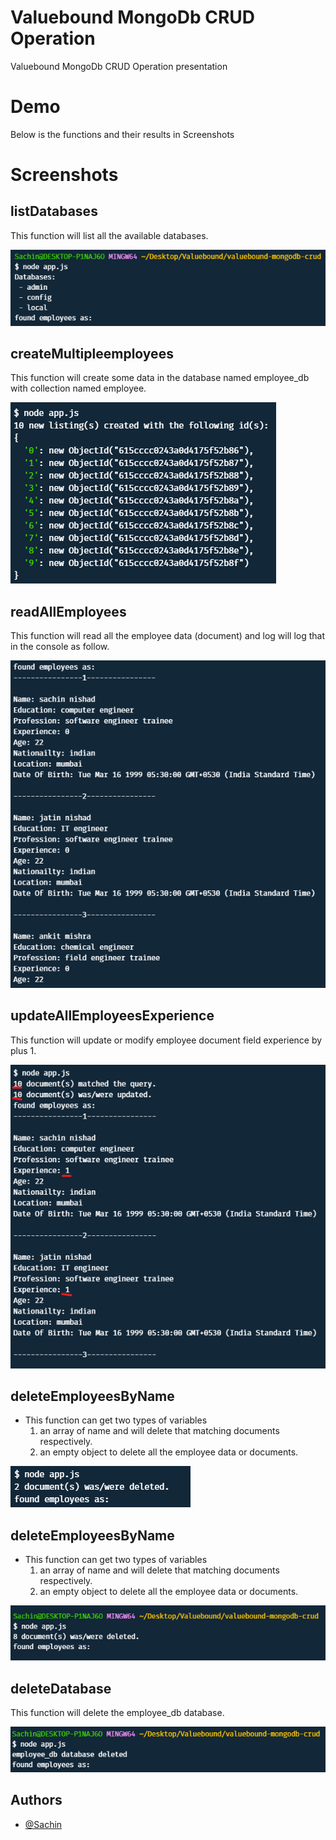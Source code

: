 
# Valuebound MongoDb CRUD Operation

Valuebound MongoDb CRUD Operation presentation

# Demo

Below is the functions and their results in Screenshots


  
# Screenshots

## listDatabases
This function will list all the available databases.

![listDatabases](https://github.com/nishad8898/valuebound-mongodb-crud/blob/master/demo_images/list%20db.png?raw=true)

## createMultipleemployees
This function will create some data in the database named employee_db with collection named employee.

![createMultipleemployees](https://github.com/nishad8898/valuebound-mongodb-crud/blob/master/demo_images/create.png?raw=true)

## readAllEmployees
This function will read all the employee data (document) and log will log that in the console as follow.

![readAllEmployees](https://github.com/nishad8898/valuebound-mongodb-crud/blob/master/demo_images/read.png?raw=true)

## updateAllEmployeesExperience
This function will update or modify employee document field experience by plus 1.

![updateAllEmployeesExperience](https://github.com/nishad8898/valuebound-mongodb-crud/blob/master/demo_images/update.png?raw=true)

## deleteEmployeesByName
* This function can get two types of variables
  1. an array of name and will delete that matching documents respectively.
  2. an empty object to delete all the employee data or documents.

![deleteEmployeesByName](https://github.com/nishad8898/valuebound-mongodb-crud/blob/master/demo_images/delete%202%20name.png?raw=true)

## deleteEmployeesByName
* This function can get two types of variables
  1. an array of name and will delete that matching documents respectively.
  2. an empty object to delete all the employee data or documents.

![deleteEmployeesByName](https://github.com/nishad8898/valuebound-mongodb-crud/blob/master/demo_images/delete%20all.png?raw=true)

## deleteDatabase
This function will delete the employee_db database.

![deleteDatabase](https://github.com/nishad8898/valuebound-mongodb-crud/blob/master/demo_images/db%20drop.png?raw=true)

  
## Authors

- [@Sachin](https://www.instagram.com/nishad8898)

  